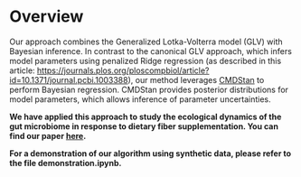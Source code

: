 # Overview
Our approach combines the Generalized Lotka-Volterra model (GLV) with Bayesian inference. In contrast to the canonical GLV approach, which infers model parameters using penalized Ridge regression (as described in this article: https://journals.plos.org/ploscompbiol/article?id=10.1371/journal.pcbi.1003388), our method leverages [CMDStan](https://mc-stan.org/users/interfaces/cmdstan) to perform Bayesian regression. CMDStan provides posterior distributions for model parameters, which allows inference of parameter uncertainties.

__We have applied this approach to study the ecological dynamics of the gut microbiome in response to dietary fiber supplementation. You can find our paper [here](https://academic.oup.com/ismej/article/16/8/2040/7474293).__

__For a demonstration of our algorithm using synthetic data, please refer to the file demonstration.ipynb.__
